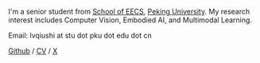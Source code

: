 I'm a senior student from [School of EECS](https://eecs.pku.edu.cn/), [Peking University](https://www.pku.edu.cn/). My research interest includes Computer Vision, Embodied AI, and Multimodal Learning.

Email: lvqiushi at stu dot pku dot edu dot cn

[Github](https://github.com/AlfredLyu) / [CV](../assets/CV.pdf) / [X](https://x.com/Alfred1918652)